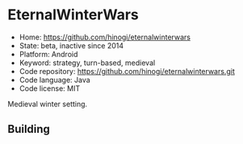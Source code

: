 # EternalWinterWars

- Home: https://github.com/hinogi/eternalwinterwars
- State: beta, inactive since 2014
- Platform: Android
- Keyword: strategy, turn-based, medieval
- Code repository: https://github.com/hinogi/eternalwinterwars.git
- Code language: Java
- Code license: MIT

Medieval winter setting.

## Building
